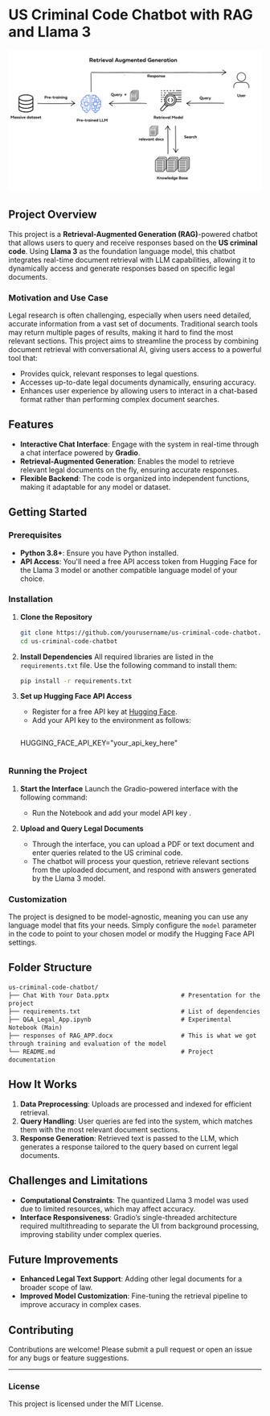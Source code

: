 # US Criminal Code Chatbot with RAG and Llama 3

![Chatbot Demo](images/image.png)
## Project Overview

This project is a **Retrieval-Augmented Generation (RAG)**-powered chatbot that allows users to query and receive responses based on the **US criminal code**. Using **Llama 3** as the foundation language model, this chatbot integrates real-time document retrieval with LLM capabilities, allowing it to dynamically access and generate responses based on specific legal documents. 

### Motivation and Use Case

Legal research is often challenging, especially when users need detailed, accurate information from a vast set of documents. Traditional search tools may return multiple pages of results, making it hard to find the most relevant sections. This project aims to streamline the process by combining document retrieval with conversational AI, giving users access to a powerful tool that:
- Provides quick, relevant responses to legal questions.
- Accesses up-to-date legal documents dynamically, ensuring accuracy.
- Enhances user experience by allowing users to interact in a chat-based format rather than performing complex document searches.

## Features

- **Interactive Chat Interface**: Engage with the system in real-time through a chat interface powered by **Gradio**.
- **Retrieval-Augmented Generation**: Enables the model to retrieve relevant legal documents on the fly, ensuring accurate responses.
- **Flexible Backend**: The code is organized into independent functions, making it adaptable for any model or dataset. 

## Getting Started

### Prerequisites

- **Python 3.8+**: Ensure you have Python installed.
- **API Access**: You'll need a free API access token from Hugging Face for the Llama 3 model or another compatible language model of your choice.

### Installation

1. **Clone the Repository**
   ```bash
   git clone https://github.com/yourusername/us-criminal-code-chatbot.git
   cd us-criminal-code-chatbot
   ```

2. **Install Dependencies**
   All required libraries are listed in the `requirements.txt` file. Use the following command to install them:
   ```bash
   pip install -r requirements.txt
   ```

3. **Set up Hugging Face API Access**
   - Register for a free API key at [Hugging Face](https://huggingface.co/).
   - Add your API key to the environment as follows:
     ```bash
   HUGGING_FACE_API_KEY="your_api_key_here"
     ```

### Running the Project

1. **Start the Interface**
   Launch the Gradio-powered interface with the following command:
   - Run the Notebook and add your model API key .

2. **Upload and Query Legal Documents**
   - Through the interface, you can upload a PDF or text document and enter queries related to the US criminal code.
   - The chatbot will process your question, retrieve relevant sections from the uploaded document, and respond with answers generated by the Llama 3 model.

### Customization

The project is designed to be model-agnostic, meaning you can use any language model that fits your needs. Simply configure the `model` parameter in the code to point to your chosen model or modify the Hugging Face API settings.

## Folder Structure

```
us-criminal-code-chatbot/
├── Chat With Your Data.pptx                    # Presentation for the project 
├── requirements.txt                            # List of dependencies
├── Q&A_Legal_App.ipynb                         # Experimental Notebook (Main)
├── responses of RAG_APP.docx                   # This is what we got through training and evaluation of the model 
└── README.md                                   # Project documentation
```

## How It Works

1. **Data Preprocessing**: Uploads are processed and indexed for efficient retrieval.
2. **Query Handling**: User queries are fed into the system, which matches them with the most relevant document sections.
3. **Response Generation**: Retrieved text is passed to the LLM, which generates a response tailored to the query based on current legal documents.

## Challenges and Limitations

- **Computational Constraints**: The quantized Llama 3 model was used due to limited resources, which may affect accuracy.
- **Interface Responsiveness**: Gradio’s single-threaded architecture required multithreading to separate the UI from background processing, improving stability under complex queries.

## Future Improvements

- **Enhanced Legal Text Support**: Adding other legal documents for a broader scope of law.
- **Improved Model Customization**: Fine-tuning the retrieval pipeline to improve accuracy in complex cases.

## Contributing

Contributions are welcome! Please submit a pull request or open an issue for any bugs or feature suggestions.

---

### License

This project is licensed under the MIT License.